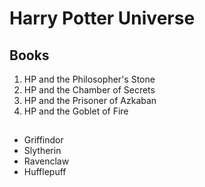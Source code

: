 # Harry Potter Universe

## Books
1. HP and the Philosopher's Stone
2. HP and the Chamber of Secrets
3. HP and the Prisoner of Azkaban
4. HP and the Goblet of Fire

##
* Griffindor
* Slytherin
* Ravenclaw
* Hufflepuff
